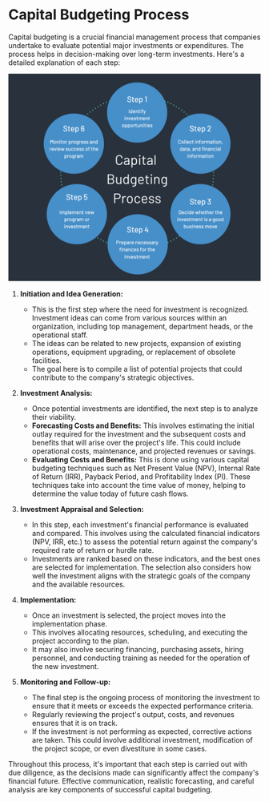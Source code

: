
# Capital Budgeting Process

Capital budgeting is a crucial financial management process that companies undertake to evaluate potential major investments or expenditures. The process helps in decision-making over long-term investments. Here's a detailed explanation of each step:



![cb-process](image-1.png)

1. **Initiation and Idea Generation:**
   - This is the first step where the need for investment is recognized. Investment ideas can come from various sources within an organization, including top management, department heads, or the operational staff. 
   - The ideas can be related to new projects, expansion of existing operations, equipment upgrading, or replacement of obsolete facilities.
   - The goal here is to compile a list of potential projects that could contribute to the company's strategic objectives.

2. **Investment Analysis:**
   - Once potential investments are identified, the next step is to analyze their viability.
   - **Forecasting Costs and Benefits:** This involves estimating the initial outlay required for the investment and the subsequent costs and benefits that will arise over the project's life. This could include operational costs, maintenance, and projected revenues or savings.
   - **Evaluating Costs and Benefits:** This is done using various capital budgeting techniques such as Net Present Value (NPV), Internal Rate of Return (IRR), Payback Period, and Profitability Index (PI). These techniques take into account the time value of money, helping to determine the value today of future cash flows.

3. **Investment Appraisal and Selection:**
   - In this step, each investment's financial performance is evaluated and compared. This involves using the calculated financial indicators (NPV, IRR, etc.) to assess the potential return against the company's required rate of return or hurdle rate.
   - Investments are ranked based on these indicators, and the best ones are selected for implementation. The selection also considers how well the investment aligns with the strategic goals of the company and the available resources.

4. **Implementation:**
   - Once an investment is selected, the project moves into the implementation phase. 
   - This involves allocating resources, scheduling, and executing the project according to the plan. 
   - It may also involve securing financing, purchasing assets, hiring personnel, and conducting training as needed for the operation of the new investment.

5. **Monitoring and Follow-up:**
   - The final step is the ongoing process of monitoring the investment to ensure that it meets or exceeds the expected performance criteria.
   - Regularly reviewing the project's output, costs, and revenues ensures that it is on track.
   - If the investment is not performing as expected, corrective actions are taken. This could involve additional investment, modification of the project scope, or even divestiture in some cases.

Throughout this process, it's important that each step is carried out with due diligence, as the decisions made can significantly affect the company's financial future. Effective communication, realistic forecasting, and careful analysis are key components of successful capital budgeting.